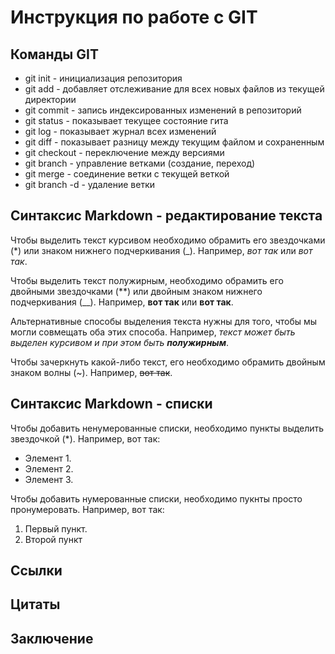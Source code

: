# Инструкция по работе с GIT

## Команды GIT

* git init - инициализация репозитория
* git add - добавляет отслеживание для всех новых файлов из текущей директории
* git commit - запись индексированных изменений в репозиторий
* git status - показывает текущее состояние гита
* git log - показывает журнал всех изменений
* git diff - показывает разницу между текущим файлом и сохраненным 
* git checkout - переключение между версиями
* git branch - управление ветками (создание, переход)
* git merge - соединение ветки с текущей веткой
* git branch -d - удаление ветки

## Синтаксис Markdown - редактирование текста

Чтобы выделить текст курсивом необходимо обрамить его звездочками (*) или знаком нижнего подчеркивания (_). Например, *вот так* или _вот так_.

Чтобы выделить текст полужирным, необходимо обрамить его двойными звездочками (**) или двойным знаком нижнего подчеркивания (__). Например, **вот так** или __вот так__. 

Альтернативные способы выделения текста нужны для того, чтобы мы могли  совмещать оба этих способа. Например, _текст может быть выделен курсивом и при этом быть **полужирным**_.

Чтобы зачеркнуть какой-либо текст, его необходимо обрамить двойным знаком волны (~). Например, ~~вот так~~.

## Синтаксис Markdown - списки

Чтобы добавить ненумерованные списки, необходимо пункты выделить звездочкой (*). Например, вот так:
* Элемент 1.
* Элемент 2.
* Элемент 3.


Чтобы добавить нумерованные списки, необходимо пукнты просто пронумеровать. Например, вот так:
1. Первый пункт.
2. Второй пункт



## Ссылки

## Цитаты


## Заключение